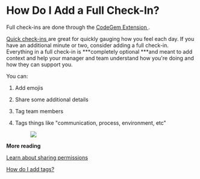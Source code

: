 # How Do I Add a Full Check-In?

Full check-ins are done through the [CodeGem Extension ](6198282-how-to-install-the-codegem-chrome-extension.html).

[Quick check-ins ](https://app.intercom.com/a/apps/io0un5jj/articles/articles/6198554/)are great for quickly gauging how you feel each day. If you have an additional minute or two, consider adding a full check-in. Everything in a full check-in is ***completely optional ***and meant to add context and help your manager and team understand how you're doing and how they can support you.

You can:

1.  Add emojis

2.  Share some additional details

3.  Tag team members

4.  Tags things like "communication, process, environment, etc"

    <figure><img src="https://d15txwkj13xtvh.cloudfront.net/downloads.intercomcdn.com/i/o/620883055/f4b60efa0e39a4e0e8eccf66/image.png" /></figure>

**More reading**

[Learn about sharing permissions](6207454-how-do-sharing-permissions-work.html)

[How do I add tags?](6207183-how-do-i-add-tags.html)
